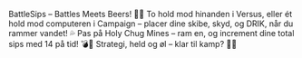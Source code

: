 BattleSips – Battles Meets Beers! 🍺💥
To hold mod hinanden i Versus, eller ét hold mod computeren i Campaign – placer dine skibe, skyd, og DRIK, når du rammer vandet! 💦
Pas på Holy Chug Mines – ram en, og increment dine total sips med 14 på tid! 💣🥂
Strategi, held og øl – klar til kamp? 🏴‍☠️
